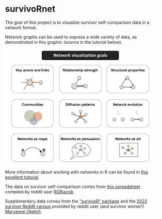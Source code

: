 # survivoRnet

The goal of this project is to visualize survivor self-comparison data in a network format.

Network graphs can be used to express a wide variety of data, as demonstrated in this graphic (source in the tutorial below).

![](./whatNetworksDo.png)

More information about working with networks in R can be found in [this excellent tutorial](https://kateto.net/network-visualization).

The data on survivor self-comparison comes from [this spreadsheet](https://docs.google.com/spreadsheets/d/1jB_mWyvA3oc5sPtNjHBb-MFPiWbcvEp8O47bZikxa_Y/edit#gid=0) compiled by reddit user [RGBjacob](https://www.reddit.com/user/RGBJacob/). 

Supplementary data comes from the ["survivoR" package](https://github.com/doehm/survivoR) and
the [2022 survivor Reddit census](https://docs.google.com/spreadsheets/d/1uDTM3mjdqMXZ1XyE4us--IWROvtCKLOB/edit#gid=1279512292) provided by reddit user (and survivor winner!) [Maryanne Oketch](https://www.reddit.com/user/maydukamo/).
